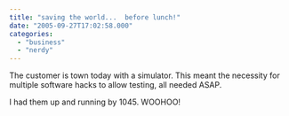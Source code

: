 ```yaml
---
title: "saving the world...  before lunch!"
date: "2005-09-27T17:02:58.000"
categories: 
  - "business"
  - "nerdy"
---
```


The customer is town today with a simulator. This meant the necessity for multiple software hacks to allow testing, all needed ASAP.

I had them up and running by 1045. WOOHOO!
